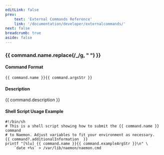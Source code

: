 ```yaml
---
editLink: false
prev:
    text: 'External Commands Reference'
    link: '/documentation/developer/externalcommands/'
next: false
breadcrumb: true
aside: false
---
```


<script setup>
const command = {"args":[{"name":"host_name","type":"host"},{"name":"check_time","type":"timestamp"}],"name":"SCHEDULE_HOST_SVC_CHECKS","description":"Schedules the next active check of all services on a particular host at 'check_time'. The 'check_time' argument is specified in time_t format (seconds since the UNIX epoch). Note that the services may not actually be checked at the time you specify. This could occur for a number of reasons: active checks are disabled on a program-wide or service-specific basis, the services are already scheduled to be checked at an earlier time, etc. If you want to force the service checks to occur at the time you specify, look at the SCHEDULE_FORCED_HOST_SVC_CHECKS command.","classes":["host","service"],"commandType":6,"argsStr":";host_name;host_name;check_time","exampleArgStr":";host1;host1;1478648441"};
</script>

<h3>{{ command.name.replace(/_/g, " ") }}</h3>

#### Command Format

`{{ command.name }}{{ command.argsStr }}`

#### Description

{{ command.description }}

#### Shell Script Usage Example

```sh-vue
#!/bin/sh
# This is a shell script showing how to submit the {{ command.name }} command
# to Naemon. Adjust variables to fit your environment as necessary.
{{ command?.additionalInformation  }}
printf "[%lu] {{ command.name }}{{ command.exampleArgStr }}\n" \
    `date +%s` > /var/lib/naemon/naemon.cmd
```
